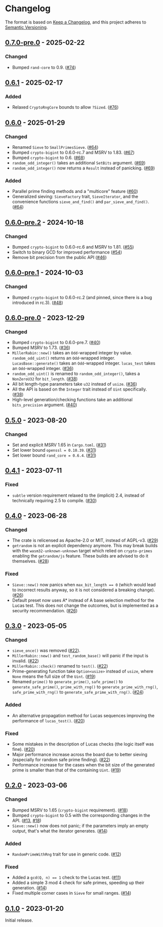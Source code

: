 # Changelog

The format is based on [Keep a Changelog](https://keepachangelog.com/en/1.0.0/),
and this project adheres to [Semantic Versioning](https://semver.org/spec/v2.0.0.html).


## [0.7.0-pre.0] - 2025-02-22

### Changed

- Bumped `rand-core` to 0.9. ([#74])


[#74]: https://github.com/entropyxyz/crypto-primes/pull/74


## [0.6.1] - 2025-02-17

### Added

- Relaxed `CryptoRngCore` bounds to allow `?Sized`. ([#76])


[#76]: https://github.com/entropyxyz/crypto-primes/pull/76


## [0.6.0] - 2025-01-29

### Changed

- Renamed `Sieve` to `SmallPrimesSieve`. ([#64])
- Bumped `crypto-bigint` to 0.6.0-rc.7 and MSRV to 1.83. ([#67])
- Bumped `crypto-bigint` to 0.6. ([#68])
- `random_odd_integer()` takes an additional `SetBits` argument. ([#69])
- `random_odd_integer()` now returns a `Result` instead of panicking. ([#69])


### Added

- Parallel prime finding methods and a "multicore" feature ([#60])
- Generalized sieving: `SieveFactory` trait, `SieveIterator`, and the convenience functions `sieve_and_find()` and `par_sieve_and_find()`. ([#64])


[#60]: https://github.com/entropyxyz/crypto-primes/pull/60
[#64]: https://github.com/entropyxyz/crypto-primes/pull/64
[#67]: https://github.com/entropyxyz/crypto-primes/pull/67
[#68]: https://github.com/entropyxyz/crypto-primes/pull/68
[#69]: https://github.com/entropyxyz/crypto-primes/pull/69


## [0.6.0-pre.2] - 2024-10-18

### Changed

- Bumped `crypto-bigint` to 0.6.0-rc.6 and MSRV to 1.81. ([#55])
- Switch to binary GCD for improved performance ([#54])
- Remove bit precision from the public API ([#46])


[#55]: https://github.com/entropyxyz/crypto-primes/pull/55
[#54]: https://github.com/entropyxyz/crypto-primes/pull/54
[#46]: https://github.com/entropyxyz/crypto-primes/pull/46


## [0.6.0-pre.1] - 2024-10-03

### Changed

- Bumped `crypto-bigint` to 0.6.0-rc.2 (and pinned, since there is a bug introduced in rc.3).
  ([#48])


[#48]: https://github.com/entropyxyz/crypto-primes/pull/48


## [0.6.0-pre.0] - 2023-12-29

### Changed

- Bumped `crypto-bigint` to 0.6.0-pre.7. ([#40])
- Bumped MSRV to 1.73. ([#36])
- `MillerRabin::new()` takes an `Odd`-wrapped integer by value. `random_odd_uint()` returns an `Odd`-wrapped integer. `LucasBase::generate()` takes an `Odd`-wrapped integer. `lucas_test` takes an `Odd`-wrapped integer. ([#36])
- `random_odd_uint()` is renamed to `random_odd_integer()`, takes a `NonZeroU32` for `bit_length`. ([#38])
- All bit length-type parameters take `u32` instead of `usize`. ([#36])
- All the API is based on the `Integer` trait instead of `Uint` specifically. ([#38])
- High-level generation/checking functions take an additional `bits_precision` argument. ([#40])


[#36]: https://github.com/entropyxyz/crypto-primes/pull/36
[#38]: https://github.com/entropyxyz/crypto-primes/pull/38
[#40]: https://github.com/entropyxyz/crypto-primes/pull/40


## [0.5.0] - 2023-08-20

### Changed

- Set and explicit MSRV 1.65 in `Cargo.toml`. ([#31])
- Set lower bound `openssl = 0.10.39`. ([#31])
- Set lower bound `rand_core = 0.6.4`. ([#31])


[#31]: https://github.com/entropyxyz/crypto-primes/pull/31


## [0.4.1] - 2023-07-11

### Fixed

- `subtle` version requirement relaxed to the (implicit) 2.4, instead of technically requiring 2.5 to compile. ([#30])


[#30]: https://github.com/entropyxyz/crypto-primes/pull/30


## [0.4.0] - 2023-06-28

### Changed

- The crate is relicensed as Apache-2.0 or MIT, instead of AGPL-v3. ([#29])
- `getrandom` is not an explicit dependency anymore. This may break builds with the `wasm32-unknown-unknown` target which relied on `crypto-primes` enabling the `getrandom/js` feature. These builds are advised to do it themselves. ([#28])


### Fixed

- `Sieve::new()` now panics when `max_bit_length == 0` (which would lead to incorrect results anyway, so it is not considered a breaking change). ([#26])
- Default preset now uses A* instead of A base selection method for the Lucas test. This does not change the outcomes, but is implemented as a security recommendation. ([#26])


[#26]: https://github.com/entropyxyz/crypto-primes/pull/26
[#28]: https://github.com/entropyxyz/crypto-primes/pull/28
[#29]: https://github.com/entropyxyz/crypto-primes/pull/29


## [0.3.0] - 2023-05-05

### Changed

- `sieve_once()` was removed ([#22]).
- `MillerRabin::new()` and `test_random_base()` will panic if the input is invalid. ([#22])
- `MillerRabin::check()` renamed to `test()`. ([#22])
- Prime-generating function take `Option<usize>` instead of `usize`, where `None` means the full size of the `Uint`. ([#19])
- Renamed `prime()` to `generate_prime()`, `safe_prime()` to `generate_safe_prime()`, `prime_with_rng()` to `generate_prime_with_rng()`, `safe_prime_with_rng()` to `generate_safe_prime_with_rng()`. ([#24])


### Added

- An alternative propagation method for Lucas sequences improving the performance of `lucas_test()`. ([#20])


### Fixed

- Some mistakes in the description of Lucas checks (the logic itself was fine). ([#20])
- Major performance increase across the board due to better sieving (especially for random safe prime finding). ([#22])
- Performance increase for the cases when the bit size of the generated prime is smaller than that of the containing `Uint`. ([#19])


[#19]: https://github.com/entropyxyz/crypto-primes/pull/19
[#20]: https://github.com/entropyxyz/crypto-primes/pull/20
[#22]: https://github.com/entropyxyz/crypto-primes/pull/22
[#24]: https://github.com/entropyxyz/crypto-primes/pull/24


## [0.2.0] - 2023-03-06

### Changed

- Bumped MSRV to 1.65 (`crypto-bigint` requirement). ([#18])
- Bumped `crypto-bigint` to 0.5 with the corresponding changes in the API. ([#13], [#18])
- `Sieve::new()` now does not panic; if the parameters imply an empty output, that's what the iterator generates. ([#14])


### Added

- `RandomPrimeWithRng` trait for use in generic code. ([#12])


### Fixed

- Added a `gcd(Q, n) == 1` check to the Lucas test. ([#11])
- Added a simple 3 mod 4 check for safe primes, speeding up their generation. ([#14])
- Fixed multiple corner cases in `Sieve` for small ranges. ([#14])


[#11]: https://github.com/entropyxyz/crypto-primes/pull/11
[#12]: https://github.com/entropyxyz/crypto-primes/pull/12
[#13]: https://github.com/entropyxyz/crypto-primes/pull/13
[#14]: https://github.com/entropyxyz/crypto-primes/pull/14
[#18]: https://github.com/entropyxyz/crypto-primes/pull/18


## [0.1.0] - 2023-01-20

Initial release.


[0.1.0]: https://github.com/entropyxyz/crypto-primes/releases/tag/v0.1.0
[0.2.0]: https://github.com/entropyxyz/crypto-primes/releases/tag/v0.2.0
[0.3.0]: https://github.com/entropyxyz/crypto-primes/releases/tag/v0.3.0
[0.4.0]: https://github.com/entropyxyz/crypto-primes/releases/tag/v0.4.0
[0.4.1]: https://github.com/entropyxyz/crypto-primes/releases/tag/v0.4.1
[0.5.0]: https://github.com/entropyxyz/crypto-primes/releases/tag/v0.5.0
[0.6.0-pre.0]: https://github.com/entropyxyz/crypto-primes/releases/tag/v0.6.0-pre.0
[0.6.0-pre.1]: https://github.com/entropyxyz/crypto-primes/releases/tag/v0.6.0-pre.1
[0.6.0-pre.2]: https://github.com/entropyxyz/crypto-primes/releases/tag/v0.6.0-pre.2
[0.6.0]: https://github.com/entropyxyz/crypto-primes/releases/tag/v0.6.0
[0.6.1]: https://github.com/entropyxyz/crypto-primes/releases/tag/v0.6.1
[0.7.0-pre.0]: https://github.com/entropyxyz/crypto-primes/releases/tag/v0.7.0-pre.0

